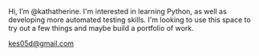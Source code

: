 Hi, I’m @kathatherine. I'm interested in learning Python, as well as developing more automated testing skills. I'm looking to use this space to try out a few things and maybe build a portfolio of work.

kes05d@gmail.com

